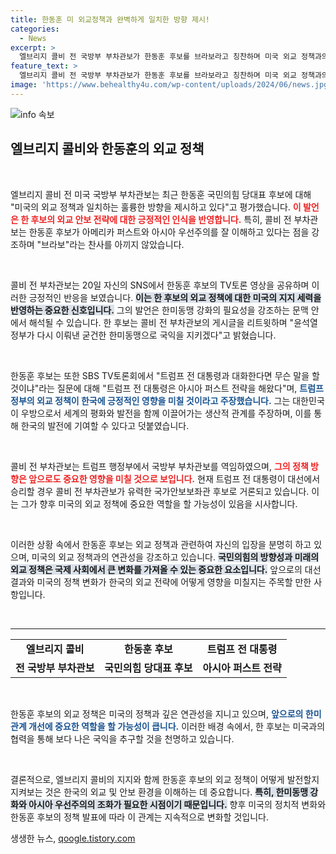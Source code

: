 ```yaml
---
title: 한동훈 미 외교정책과 완벽하게 일치한 방향 제시!
categories:
  - News
excerpt: >
  엘브리지 콜비 전 국방부 부차관보가 한동훈 후보를 브라보라고 칭찬하며 미국 외교 정책과의 일치를 강조했습니다. 한 후보는 굳건한 한미동맹을 통해 국익을 지키겠다고 밝혔습니다. 콜비의 지지는 한 후보의 의견을 더욱 부각시키고 있습니다. 클릭하세요!
feature_text: >
  엘브리지 콜비 전 국방부 부차관보가 한동훈 후보를 브라보라고 칭찬하며 미국 외교 정책과의 일치를 강조했습니다. 한 후보는 굳건한 한미동맹을 통해 국익을 지키겠다고 밝혔습니다. 콜비의 지지는 한 후보의 의견을 더욱 부각시키고 있습니다. 클릭하세요!
image: 'https://www.behealthy4u.com/wp-content/uploads/2024/06/news.jpg'
---
```


<p><img src="https://www.behealthy4u.com/wp-content/uploads/2024/06/news.jpg" alt="info 속보" /></p>

<h2 data-ke-size="size26">엘브리지 콜비와 한동훈의 외교 정책</h2>

<p data-ke-size="size16">&nbsp;</p>

<p>엘브리지 콜비 전 미국 국방부 부차관보는 최근 한동훈 국민의힘 당대표 후보에 대해 "미국의 외교 정책과 일치하는 훌륭한 방향을 제시하고 있다"고 평가했습니다. <b><span style="color: #ee2323;">이 발언은 한 후보의 외교 안보 전략에 대한 긍정적인 인식을 반영합니다.</span></b> 특히, 콜비 전 부차관보는 한동훈 후보가 아메리카 퍼스트와 아시아 우선주의를 잘 이해하고 있다는 점을 강조하며 "브라보"라는 찬사를 아끼지 않았습니다. </p>

<p data-ke-size="size16">&nbsp;</p>

<p>콜비 전 부차관보는 20일 자신의 SNS에서 한동훈 후보의 TV토론 영상을 공유하며 이러한 긍정적인 반응을 보였습니다. <b><span style="background-color: #21538527;">이는 한 후보의 외교 정책에 대한 미국의 지지 세력을 반영하는 중요한 신호입니다.</span></b> 그의 발언은 한미동맹 강화의 필요성을 강조하는 문맥 안에서 해석될 수 있습니다. 한 후보는 콜비 전 부차관보의 게시글을 리트윗하며 "윤석열 정부가 다시 이뤄낸 굳건한 한미동맹으로 국익을 지키겠다"고 밝혔습니다.</p>

<p data-ke-size="size16">&nbsp;</p>

<p>한동훈 후보는 또한 SBS TV토론회에서 "트럼프 전 대통령과 대화한다면 무슨 말을 할 것이냐"라는 질문에 대해 "트럼프 전 대통령은 아시아 퍼스트 전략을 해왔다"며, <b><span style="color: #1a5490;">트럼프 정부의 외교 정책이 한국에 긍정적인 영향을 미칠 것이라고 주장했습니다.</span></b> 그는 대한민국이 우방으로서 세계의 평화와 발전을 함께 이끌어가는 생산적 관계를 주장하며, 이를 통해 한국의 발전에 기여할 수 있다고 덧붙였습니다.</p>

<p data-ke-size="size16">&nbsp;</p>

<p>콜비 전 부차관보는 트럼프 행정부에서 국방부 부차관보를 역임하였으며, <b><span style="color: #ee2323;">그의 정책 방향은 앞으로도 중요한 영향을 미칠 것으로 보입니다.</span></b> 현재 트럼프 전 대통령이 대선에서 승리할 경우 콜비 전 부차관보가 유력한 국가안보보좌관 후보로 거론되고 있습니다. 이는 그가 향후 미국의 외교 정책에 중요한 역할을 할 가능성이 있음을 시사합니다.</p>

<p data-ke-size="size16">&nbsp;</p>

<p>이러한 상황 속에서 한동훈 후보는 외교 정책과 관련하여 자신의 입장을 분명히 하고 있으며, 미국의 외교 정책과의 연관성을 강조하고 있습니다. <b><span style="background-color: #21538527;">국민의힘의 방향성과 미래의 외교 정책은 국제 사회에서 큰 변화를 가져올 수 있는 중요한 요소입니다.</span></b> 앞으로의 대선 결과와 미국의 정책 변화가 한국의 외교 전략에 어떻게 영향을 미칠지는 주목할 만한 사항입니다.</p>

<p data-ke-size="size16">&nbsp;</p>

<hr>

<table style="width: 100%; border-collapse: collapse;">
    <tr>
        <td style="text-align: center; height: 17px;"><b>엘브리지 콜비</b></td>
        <td style="text-align: center; height: 17px;"><b>한동훈 후보</b></td>
        <td style="text-align: center; height: 17px;"><b>트럼프 전 대통령</b></td>
    </tr>
    <tr>
        <td style="text-align: center; height: 17px;"><b>전 국방부 부차관보</b></td>
        <td style="text-align: center; height: 17px;"><b>국민의힘 당대표 후보</b></td>
        <td style="text-align: center; height: 17px;"><b>아시아 퍼스트 전략</b></td>
    </tr>
</table>

<p data-ke-size="size16">&nbsp;</p>

<p>한동훈 후보의 외교 정책은 미국의 정책과 깊은 연관성을 지니고 있으며, <b><span style="color: #1a5490;">앞으로의 한미 관계 개선에 중요한 역할을 할 가능성이 큽니다.</span></b> 이러한 배경 속에서, 한 후보는 미국과의 협력을 통해 보다 나은 국익을 추구할 것을 천명하고 있습니다. </p>

<p data-ke-size="size16">&nbsp;</p>

<p>결론적으로, 엘브리지 콜비의 지지와 함께 한동훈 후보의 외교 정책이 어떻게 발전할지 지켜보는 것은 한국의 외교 및 안보 환경을 이해하는 데 중요합니다. <b><span style="background-color: #21538527;">특히, 한미동맹 강화와 아시아 우선주의의 조화가 필요한 시점이기 때문입니다.</span></b> 향후 미국의 정치적 변화와 한동훈 후보의 정책 발표에 따라 이 관계는 지속적으로 변화할 것입니다.</p>
생생한 뉴스, <a href="https://qoogle.tistory.com" rel="dofollow">qoogle.tistory.com</a>


